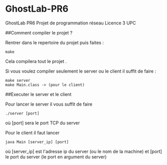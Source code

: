 # GhostLab-PR6
GhostLab PR6 Projet de programmation réseau Licence 3 UPC


##Comment compiler le projet ?

Rentrer dans le repertoire du projet puis faites :

```
make
```
Cela compilera tout le projet . 

Si vous voulez compiler seulement le server ou le client il suffit de faire :
```
make server
make Main.class -> (pour le client)
```

##Executer le server et le client

Pour lancer le server il vous suffit de faire 
```
./server [port]
```
où [port] sera le port TCP du server


Pour le client il faut lancer 
```
java Main [server_ip] [port]
```
où [server_ip] est l'adresse ip du server (ou le nom de la machine) et [port] le port du server (le port en argument du server)